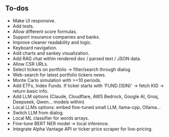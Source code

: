 ## To-dos

- Make UI responsive.
- Add tests.
- Allow different score formulas.
- Support insurance companies and banks.
- Improve cleaner readability and logic.
- Keyboard navigation.
- Add charts and sankey visualization.
- Add RAG chat within rendered doc / parsed text / JSON data.
- Allow CSR URLs.
- Select tickers on portfolio -> filter/search through dialog.
- Web-search for latest portfolio tickers news.
- Monte Carlo simulation with >=10 periods.
- Add ETFs, Index Funds. If ticker starts with 'FUND.{ISIN}' -> fetch KID ->
  return basic info.
- Add LLM options (Claude, Cloudflare, AWS Bedrock, Google AI, Groq, Deepseek,
  Qwen... models within)
- Local LLMs options: embed fine-tuned small LLM, llama-cpp, Ollama...
- Switch LLM from dialog.
- Local ML classifier for words arrays.
- Fine-tune BERT NER model -> local inference.
- Integrate Alpha Vantage API or ticker price scraper for live-pricing.
